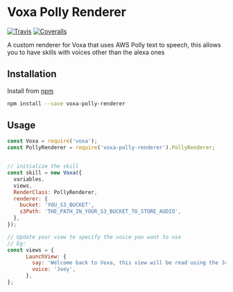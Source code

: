 Voxa Polly Renderer
====================

[![Travis](https://img.shields.io/travis/mediarain/voxa-polly-renderer.svg)]()
[![Coveralls](https://img.shields.io/coveralls/mediarain/voxa-polly-renderer.svg)]()

A custom renderer for Voxa that uses AWS Polly text to speech, this allows you to have skills with voices other than the alexa ones


Installation
-------------

Install from [npm](https://www.npmjs.com/package/voxa-polly-renderer)

```bash
npm install --save voxa-polly-renderer
```


Usage
------

```javascript
const Voxa = require('voxa');
const PollyRenderer = require('voxa-polly-renderer').PollyRenderer;


// initialize the skill
const skill = new Voxa({
  variables,
  views,
  RenderClass: PollyRenderer,
  renderer: {
    bucket: 'YOU_S3_BUCKET',
    s3Path: 'THE_PATH_IN_YOUR_S3_BUCKET_TO_STORE_AUDIO',
  },
});

// Update your view to specify the voice you want to use
// Eg:
const views = {
      LaunchView: {
        say: 'Welcome back to Voxa, this view will be read using the Joey voice from Polly ',
        voice: 'Joey',
      },
};
```
